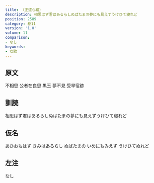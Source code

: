 ```yaml
---
title: （正述心緒）
description: 相思はず君はあるらしぬばたまの夢にも見えずうけひて寝れど
position: 2589
category: 巻11
version: '1.0'
volume: 11
comparison:
- なし
keywords:
- 女歌
---
```


## 原文

不相思 公者在良思 黒玉 夢不見 受旱宿跡

## 訓読

相思はず君はあるらしぬばたまの夢にも見えずうけひて寝れど

## 仮名

あひおもはず きみはあるらし ぬばたまの いめにもみえず うけひてぬれど

## 左注

なし
